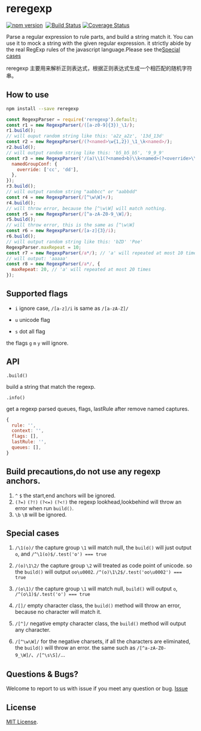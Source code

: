 # reregexp

[![npm version](https://badge.fury.io/js/reregexp.svg)](https://badge.fury.io/js/reregexp)&nbsp;&nbsp;[![Build Status](https://travis-ci.org/suchjs/reregexp.svg?branch=master)](https://travis-ci.org/suchjs/reregexp)
[![Coverage Status](https://coveralls.io/repos/github/suchjs/reregexp/badge.svg?branch=master)](https://coveralls.io/github/suchjs/reregexp?branch=master)

Parse a regular expression to rule parts, and build a string match it. You can use it to mock a string with the given regular expression. it strictly abide by the real RegExp rules of the javascript language.Please see the[Special cases](#special-cases)

reregexp 主要用来解析正则表达式，根据正则表达式生成一个相匹配的随机字符串。

## How to use

```bash
npm install --save reregexp
```

```javascript
const RegexpParser = require('reregexp').default;
const r1 = new RegexpParser(/([a-z0-9]{3})_\1/);
r1.build();
// will ouput random string like this: 'a2z_a2z', '13d_13d'
const r2 = new RegexpParser(/(?<named>\w{1,2})_\1_\k<named>/);
r2.build();
// will output random string like this: 'b5_b5_b5', '9_9_9'
const r3 = new RegexpParser('/(a)\\1(?<named>b)\\k<named>(?<override>\\w+)/', {
  namedGroupConf: {
    override: ['cc', 'dd'],
  },
});
r3.build();
// will output random string "aabbcc" or "aabbdd"
const r4 = new RegexpParser(/[^\w\W]+/);
r4.build();
// will throw error, because the [^\w\W] will match nothing.
const r5 = new RegexpParser(/[^a-zA-Z0-9_\W]/);
r5.build();
// will throw error, this is the same as [^\w\W]
const r6 = new RegexpParser(/[a-z]{3}/i);
r6.build();
// will output random string like this: 'bZD' 'Poe'
RegexpParser.maxRepeat = 10;
const r7 = new RegexpParser(/a*/); // 'a' will repeated at most 10 times.
// will output: 'aaaaa'
const r8 = new RegexpParser(/a*/, {
  maxRepeat: 20, // 'a' will repeated at most 20 times
});
```

## Supported flags

- `i` ignore case, `/[a-z]/i` is same as `/[a-zA-Z]/`

- `u` unicode flag

- `s` dot all flag

the flags `g` `m` `y` will ignore.

## API

`.build()`

build a string that match the regexp.

`.info()`

get a regexp parsed queues, flags, lastRule after remove named captures.

```javascript
{
  rule: '',
  context: '',
  flags: [],
  lastRule: '',
  queues: [],
}
```

## Build precautions,do not use any regexp anchors.

1. `^` `$` the start,end anchors will be ignored.
2. `(?=)` `(?!)` `(?<=)` `(?<!)` the regexp lookhead,lookbehind will throw an error when run `build()`.
3. `\b` `\B` will be ignored.

## Special cases

1. `/\1(o)/` the capture group `\1` will match null, the `build()` will just output `o`, and `/^\1(o)$/.test('o') === true`

2. `/(o)\1\2/` the capture group `\2` will treated as code point of unicode. so the `build()` will output `oo\u0002`. `/^(o)\1\2$/.test('oo\u0002') === true`

3. `/(o\1)/` the capture group `\1` will match null, `build()` will output `o`, `/^(o\1)$/.test('o') === true`

4. `/[]/` empty character class, the `build()` method will throw an error, because no character will match it.

5. `/[^]/` negative empty character class, the `build()` method will output any character.

6. `/[^\w\W]/` for the negative charsets, if all the characters are eliminated, the `build()` will throw an error. the same such as `/[^a-zA-Z0-9_\W]/`、`/[^\s\S]/`...


## Questions & Bugs?

Welcome to report to us with issue if you meet any question or bug. [Issue](https://github.com/suchjs/reregexp/issues)

## License

[MIT License](./LICENSE).
